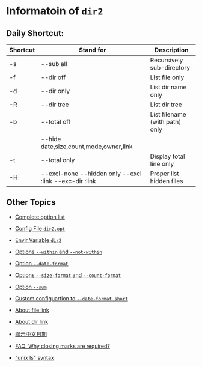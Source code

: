 ﻿# Informatoin of ```dir2```

## Daily Shortcut:

| Shortcut | Stand for              | Description                    |
| -------- | ---------              | -----------                    |
| -s       | --sub all              | Recursively sub-directory      |
| -f       | --dir off              | List file only                 |
| -d       | --dir only             | List dir name only             |
| -R       | --dir tree             | List dir tree                  |
| -b       | --total off            | List filename (with path) only |
|          | --hide date,size,count,mode,owner,link |                |
| -t       | --total only           | Display total line only        |
| -H       | --excl-none --hidden only --excl :link --exc-dir :link | Proper list hidden files    |

## Other Topics

* [Complete option list](https://github.com/ck-yung/dir2cs/blob/main/docs/info-options.md)

* [Config File ```dir2.opt```](https://github.com/ck-yung/dir2cs/blob/main/docs/info-config-file.md)

* [Envir Variable ```dir2```](https://github.com/ck-yung/dir2cs/blob/main/docs/info-envir.md)

* [Options ```--within``` and ```--not-within```](https://github.com/ck-yung/dir2cs/blob/main/docs/info-within.md)

* [Option ```--date-format```](https://github.com/ck-yung/dir2cs/blob/main/docs/info-date-format.md)

* [Options ```--size-format``` and ```--count-format```](https://github.com/ck-yung/dir2cs/blob/main/docs/info-size-format.md)

* [Option ```--sum```](https://github.com/ck-yung/dir2cs/blob/main/docs/info-sum.md)

* [Custom configuartion to ```--date-format short```](https://github.com/ck-yung/dir2cs/blob/main/docs/date-short-cfg.md)

* [About file link](https://github.com/ck-yung/dir2cs/blob/main/docs/info-link-file.md)

* [About dir link](https://github.com/ck-yung/dir2cs/blob/main/docs/info-dir-file.md)
 
* [顯示中文日期](https://github.com/ck-yung/dir2cs/blob/main/docs/date-in-chinese.md)

* [FAQ: Why closing marks are required?](https://github.com/ck-yung/dir2cs/blob/main/docs/FAQ.md)

* ["unix ls" syntax](https://github.com/ck-yung/dir2cs/blob/main/docs/info-unix-ls.md)
